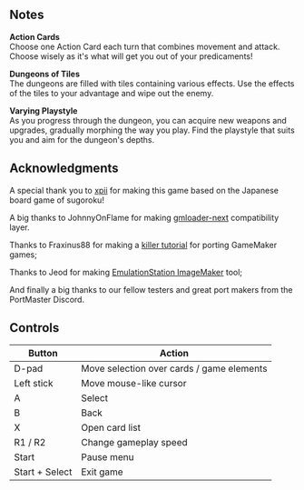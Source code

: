 ## Notes

**Action Cards**                                                           
Choose one Action Card each turn that combines movement and attack. Choose wisely as it's what will get you out of your predicaments!

**Dungeons of Tiles**                                                           
The dungeons are filled with tiles containing various effects. Use the effects of the tiles to your advantage and wipe out the enemy.

**Varying Playstyle**                                                          
As you progress through the dungeon, you can acquire new weapons and upgrades, gradually morphing the way you play. Find the playstyle that suits you and aim for the dungeon's depths.

## Acknowledgments
A special thank you to [xpii](https://store.steampowered.com/app/2851110/Golden_Warden/) for making this game based on the Japanese board game of sugoroku!

A big thanks to JohnnyOnFlame for making [gmloader-next](https://github.com/JohnnyonFlame/gmloader-next) compatibility layer.

Thanks to Fraxinus88 for making a [killer tutorial](https://github.com/Fraxinus88/GMloader-ports?tab=readme-ov-file) for porting GameMaker games;

Thanks to Jeod for making [EmulationStation ImageMaker](https://github.com/JeodC/EmulationStation-ImageMaker) tool;

And finally a big thanks to our fellow testers and great port makers from the PortMaster Discord.

## Controls

| Button | Action |
|--|--| 
|D-pad|Move selection over cards / game elements|
|Left stick|Move mouse-like cursor|
|A|Select|
|B|Back|
|X|Open card list|
|R1 / R2|Change gameplay speed|
|Start|Pause menu |
|Start + Select|Exit game|


